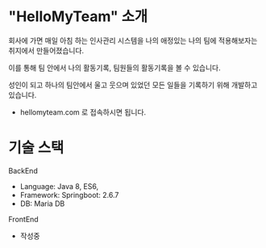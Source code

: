 # "HelloMyTeam" 소개
회사에 가면 매일 아침 하는 인사관리 시스템을 나의 애정있는 나의 팀에 적용해보자는 취지에서 만들어졌습니다.

이를 통해 팀 안에서 나의 활동기록, 팀원들의 활동기록을 볼 수 있습니다.

성인이 되고 하나의 팀안에서 울고 웃으며 있었던 모든 일들을 기록하기 위해 개발하고 있습니다.



* hellomyteam.com 로 접속하시면 됩니다. 

# 기술 스택

BackEnd
- Language: Java 8, ES6,   
- Framework: Springboot: 2.6.7
- DB: Maria DB

FrontEnd
- 작성중
